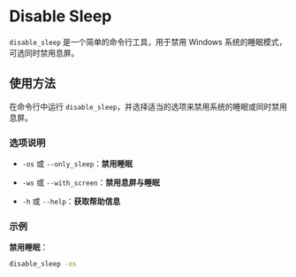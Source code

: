 # Disable Sleep

`disable_sleep` 是一个简单的命令行工具，用于禁用 Windows 系统的睡眠模式，可选同时禁用息屏。

## 使用方法

在命令行中运行 `disable_sleep`，并选择适当的选项来禁用系统的睡眠或同时禁用息屏。

### 选项说明

- `-os` 或 `--only_sleep`：**禁用睡眠**  

- `-ws` 或 `--with_screen`：**禁用息屏与睡眠**  

- `-h` 或 `--help`：**获取帮助信息**  

### 示例

**禁用睡眠**：

   ```bash
   disable_sleep -os
